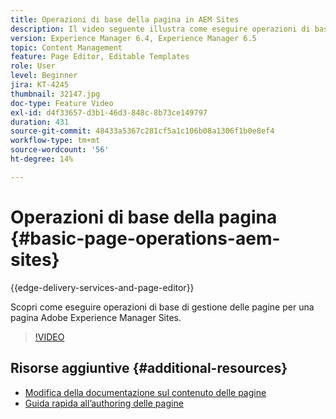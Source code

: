 ```yaml
---
title: Operazioni di base della pagina in AEM Sites
description: Il video seguente illustra come eseguire operazioni di base di gestione delle pagine per una pagina Adobe Experience Manager Sites.
version: Experience Manager 6.4, Experience Manager 6.5
topic: Content Management
feature: Page Editor, Editable Templates
role: User
level: Beginner
jira: KT-4245
thumbnail: 32147.jpg
doc-type: Feature Video
exl-id: d4f33657-d3b1-46d3-848c-8b73ce149797
duration: 431
source-git-commit: 48433a5367c281cf5a1c106b08a1306f1b0e8ef4
workflow-type: tm+mt
source-wordcount: '56'
ht-degree: 14%

---
```


# Operazioni di base della pagina {#basic-page-operations-aem-sites}

{{edge-delivery-services-and-page-editor}}

Scopri come eseguire operazioni di base di gestione delle pagine per una pagina Adobe Experience Manager Sites.

>[!VIDEO](https://video.tv.adobe.com/v/32147?quality=12&learn=on)


## Risorse aggiuntive {#additional-resources}

* [Modifica della documentazione sul contenuto delle pagine](https://experienceleague.adobe.com/docs/experience-manager-65/authoring/authoring/editing-content.html?lang=it)
* [Guida rapida all’authoring delle pagine](https://experienceleague.adobe.com/docs/experience-manager-cloud-service/sites/authoring/getting-started/quick-start.html?lang=it)
